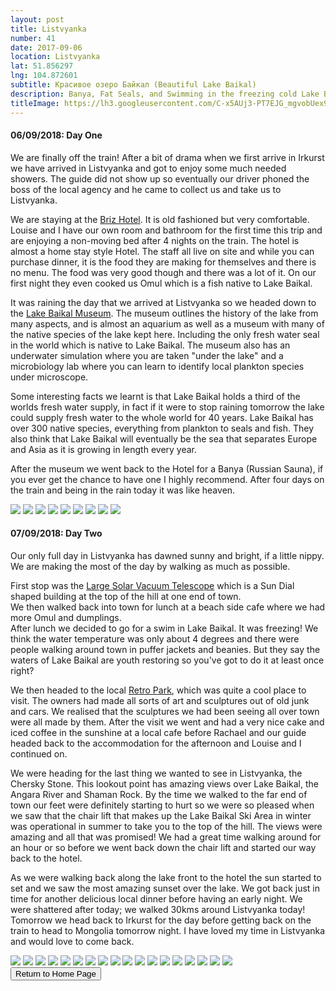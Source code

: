 ```yaml
---
layout: post
title: Listvyanka
number: 41
date: 2017-09-06
location: Listvyanka
lat: 51.856297
lng: 104.872601
subtitle: Красивое озеро Байкал (Beautiful Lake Baikal)
description: Banya, Fat Seals, and Swimming in the freezing cold Lake Baikal!
titleImage: https://lh3.googleusercontent.com/C-x5AUj3-PT7EJG_mgvobUex9gUbCHm7iIFnREvIFbbYfhI_dm1wxnO-hHkWPgMkc4zAsSSmkUwqfpRdkjSCZsbvcTmrnppzpRaL_QOt0mywJ28KWZVNrTsYIUk-sEd3foWgeHuj7bE=w2400
---
```


<h4>06/09/2018: Day One</h4>

We are finally off the train! After a bit of drama when we first arrive in Irkurst we have arrived in Listvyanka and got to enjoy some much needed showers. The guide did not show up so eventually our driver phoned the boss of the local agency and he came to collect us and take us to Listvyanka. 

We are staying at the <a target="_blank" href="http://www.baikal-briz.ru/">Briz Hotel</a>. It is old fashioned but very comfortable. Louise and I have our own room and bathroom for the first time this trip and are enjoying a non-moving bed after 4 nights on the train. The hotel is almost a home stay style Hotel. The staff all live on site and while you can purchase dinner, it is the food they are making for themselves and there is no menu. The food was very good though and there was a lot of it. On our first night they even cooked us Omul which is a fish native to Lake Baikal. 

It was raining the day that we arrived at Listvyanka so we headed down to the <a target="_blank" href="http://www.bm.isc.irk.ru/">Lake Baikal Museum</a>. The museum outlines the history of the lake from many aspects, and is almost an aquarium as well as a museum with many of the native species of the lake kept here. Including the only fresh water seal in the world which is native to Lake Baikal. The museum also has an underwater simulation where you are taken "under the lake" and a microbiology lab where you can learn to identify local plankton species under microscope. 

Some interesting facts we learnt is that Lake Baikal holds a third of the worlds fresh water supply, in fact if it were to stop raining tomorrow the lake could supply fresh water to the whole world for 40 years. Lake Baikal has over 300 native species, everything from plankton to seals and fish. They also think that Lake Baikal will eventually be the sea that separates Europe and Asia as it is growing in length every year.

After the museum we went back to the Hotel for a Banya (Russian Sauna), if you ever get the chance to have one I highly recommend. After four days on the train and being in the rain today it was like heaven. 

<img src="https://lh3.googleusercontent.com/gMlf_JKWsBSCC7gA__y3RENYFdLDCofydS9r_9HL0fkIhJIgCF8uf1ihjcXIMsrJ41JPzKWzZPpiO3XN64LJAOh-87g6B1WvcgqNcyZpAanO9U_-1E_yd3JH5ZB0xWN5wFj2VHJ72eI=w2400" class="image1">
<img src="https://lh3.googleusercontent.com/nZL_9q3UJKevDMkLNmVxV_bCtzWuWRCQhsOY3UUgxG293KvjPOaP2fIDaboHacxL7nZLFqX1ghcJtMjm89g41yKTv_9cvRwHaaDf-F_vcvmUA-3zlTnP4KqIeAzE7qhGplnokWQU_kI=w2400" class="image1">
<img src="https://lh3.googleusercontent.com/sTaI3xOMPSIoZJyLWxZm755nnkzE3KfcsLKIlMcsqgu11vLPHqfdW0GR-4raz1IGoq88t0NBuuWwJk3dnRnlc3ln9mOF4PRlyNJJA1Wo0v46g-gz7Ct3lxT0LdNkjULCnMzTIVH9tSY=w2400" class="image1">
<img src="https://lh3.googleusercontent.com/b-CRi_1eNuZXRgPZxig9L57cGUPTS7iWpNNlz0xx2IVrs9WBd3646ExwChLKwiZTtdeGFpJlrJYY6y1U-Wa70pLy3syDq9tzHZ8FQ1fiAm9k8FoQ2nVn-RsKakvv0HQAH2nwqRaNUw8=w2400" class="image1">
<img src="https://lh3.googleusercontent.com/oqxsfVdvw5JmPKnHqf3S1u2zSsl2Hq1gvIvrxYADLFmg_0Pw73tWWG6ZjHR3PIvcLT3RK4APK1BFfjilQ9PIzcNak5PQR2PMkNlKwFBFM97CGHcTQC7sBoy1leZ4vvLg3vgQrdPQ7W8=w2400" class="image1">
<img src="https://lh3.googleusercontent.com/IwcnVIyS844WuZxbC-YQgbZ-uFw2gAfhPi8LipHklUAd0RP4aeEs9dC8cpU8qhTeK04rZVZsFTHRIYtCXLvaWlnKrDJuvT1fzR18ybXo2E7YFL0Hj8PEA5Y-8Kqe6qOvMUbQfTQPT3Q=w2400" class="image1">
<img src="https://lh3.googleusercontent.com/Ob7bz_jEyIFKHccTbZ5ZEBxaklMllCKtZWvCWkh7eDk2A8qiOpQUstT71qhBt4Xm6ryh47POO2Asxg7Ony2a29Sy7P7-Z2Bjqaz-btKaw_HwUJq9ytzOJ0rNuXsTvg4FMeXThG9dP2U=w2400" class="image1">
<img src="https://lh3.googleusercontent.com/_7p1kf2WlayWWc0_OL8Cb5SNiET0VP1eJyH_BiqdSKZHNKInjKLrftctC_K9h-6TpNhVl01mV3aevu_KvRkQShBrhhrRC4WpMvNRZjPiwYQ7KllVU9zCXfKQAojN5jXWdXjkKK9npiI=w2400" class="image1">
<img src="https://lh3.googleusercontent.com/rz5KP3byn4kN0A2sQ0F2jQUwCcyNFr5G3yEQl9pNhFGQM98ELpFetNRUWWz770Ll_2AS2kO27nH_N3dnHjt6Z1eRRYj0o4xiBdt9JOJSLRCqQUnYMtytkwK5CBfpMFl8XE2D-ji4BzQ=w2400" class="image1">

<h4>07/09/2018: Day Two</h4>

Our only full day in Listvyanka has dawned sunny and bright, if a little nippy. We are making the most of the day by walking as much as possible. 

First stop was the <a target="_blank" href="http://solar.iszf.irk.ru/?page_id=459">Large Solar Vacuum Telescope</a> which is a Sun Dial shaped building at the top of the hill at one end of town. <br>
We then walked back into town for lunch at a beach side cafe where we had more Omul and dumplings. <br>
After lunch we decided to go for a swim in Lake Baikal. It was freezing! We think the water temperature was only about 4 degrees and there were people walking around town in puffer jackets and beanies. But they say the waters of Lake Baikal are youth restoring so you've got to do it at least once right?

We then headed to the local <a target="_blank" href="https://www.atlasobscura.com/places/museum-retro-park">Retro Park</a>, which was quite a cool place to visit. The owners had made all sorts of art and sculptures out of old junk and cars. We realised that the sculptures we had been seeing all over town were all made by them. After the visit we went and had a very nice cake and iced coffee in the sunshine at a local cafe before Rachael and our guide headed back to the accommodation for the afternoon and Louise and I continued on. 

We were heading for the last thing we wanted to see in Listvyanka, the Chersky Stone. This lookout point has amazing views over Lake Baikal, the Angara River and Shaman Rock. By the time we walked to the far end of town our feet were definitely starting to hurt so we were so pleased when we saw that the chair lift that makes up the Lake Baikal Ski Area in winter was operational in summer to take you to the top of the hill. The views were amazing and all that was promised! We had a great time walking around for an hour or so before we went back down the chair lift and started our way back to the hotel.

As we were walking back along the lake front to the hotel the sun started to set and we saw the most amazing sunset over the lake. We got back just in time for another delicious local dinner before having an early night. We were shattered after today; we walked 30kms around Listvyanka today! Tomorrow we head back to Irkurst for the day before getting back on the train to head to Mongolia tomorrow night. I have loved my time in Listvyanka and would love to come back.

<img src="https://lh3.googleusercontent.com/uj6BrTNFFjifsvjv0VfXzASmvhzkMW5-AhtquCyjOMEETlLs_YHoZsH67id3JXOffvHVGbvZrUjmeXBLyV2LaDcYbPgvyw1gpwnEvXtTfLbfbLPPU7VhnAMgfGXPJi8NRJAs0rRT7uQ=w2400" class="image1">
<img src="https://lh3.googleusercontent.com/WlRTX9SWVEUO6QmLcLy_yP4uGJ2bdXOIJymcB37ULdIMPG2_S7eeQVTUODOnUqjJIXK9WaauVxt09RMVmrtIdNGhd9ccO8t_Ur7Jq7C1pHA5y3GSmplhG8XoDG3so7xS8qTESx0dl7k=w2400" class="image1">
<img src="https://lh3.googleusercontent.com/XDxSsxjzWqWhlhPLekTR_V15a6GU-76IAhniGZng1xilBx5dRoxMkMXD-gjzjdrcawQT6ppYXgor3LdyyMcX88DzD4xYBhQgowA73AgWIWA96ZT6ikGTzSaftZ5PKFtfcmtUrhyVxt4=w2400" class="image1">
<img src="https://lh3.googleusercontent.com/N1Qaaj3ki3sZXF2HwyH24g-G-P7hHDhDYzqmjcBrmQHZ7JxCMU4q6oR7Z6pB7Sm_cLIOrmsuwG3ktETfMD3hj9D9tHtueht1PjXtRYq1qcMSqCBJzRvQqX40kUXoneNERsZpQ8OzT4o=w2400" class="image1">
<img src="https://lh3.googleusercontent.com/I0a3PBhEb0N87ZlsL_0s8RMVBG84UMTb_aCkgTxss0afhNL2f1zmZ5Rj-ZSe8hivieHesYm_U7lnKNNWV1RkTiFgIm-a6coCZjCbMkZx-nNPW54OEDRbm-OBBPsTjbuUJrK5XZf1EzY=w2400" class="image1">
<img src="https://lh3.googleusercontent.com/NQEV6m1PI793VVFzUW8yRPRZx-ppgOiKqQk8P7NfFfQkfqRYiPYRPPiJ7TUrtC1D37f15Qn5VkkJ8L8p5SWPMzixbVduwTFhZHQJPje0xCImmCYLsiLALi-_9wO5IuJYZCTBh_KEHdI=w2400" class="image1">
<img src="https://lh3.googleusercontent.com/8_K_LGTsWm7c4_Wa11oSWCpTLpplDS7LzTEIdx1wAG3DJxJnB4oWAwJarQnHkwrWZVbcY07X2Dod0YaF6PyNOQ8xh288YWlCW_KUTTMTrC98iv42QF0wzMMjOS2QKngwos4j3xoAJCU=w2400" class="image1">
<img src="https://lh3.googleusercontent.com/mdmf_5rpaVlEGEkJ_lDKkuvsXQGII1Y6yXlJ5JENlI1RgOPTuEm0mXNcdS2ZodWGsFwrPOkOEXD13Xrc-63SzoacRMj0x8KNtDYDjfe5qhTNHmeqYPfi2QPlWu-s_B-MA_KJFA-NADI=w2400" class="image1">
<img src="https://lh3.googleusercontent.com/XpJY3bUPGeZoD-BIAY5F69EVQ3krSPY3iOrseaXqy4x4-iAxPJses5zS-mQNBoeBJq9upqhvMKvqXuXZvVIdvCLeVHvEIhn4Eif8_EG-emOnAIKd3fooW_TOrYJx6vZsVblQu2Q19U8=w2400" class="image1">
<img src="https://lh3.googleusercontent.com/hja9pi3rpZzlbssskJzZj8QwUdkRPB_R9nxn2Z5OhBieThWczBNpVBe4C3UWBIZcGvsRKE_7nLYoaDLexuxRRKdeqpnQcLjRi8yMw4DgWsw6suWSx2wWHr_1EvBQ2Y8TxsmQVxftj8k=w2400" class="image1">
<img src="https://lh3.googleusercontent.com/tnuDbkd1_zOylQlxzVlUZZghygxC7Or8gcT7q0usuHbiyLYjrAStGloAyoXeYf_ReXRA1VdvJaSBCV3ji7bUBYDFWa-lTR_MxJUxwPpirg9VHCcUj58AJQKjNk2ebARoTJZ3xyCBypI=w2400" class="image1">
<img src="https://lh3.googleusercontent.com/wz0D2EFRSfhKtflGfPIUXd80a05DCDpusIGgVgM8ns26Ioa8zBwJKQEW4_3j3PHoHGkfs-PzGB4HZM1YT_6SZ9zMALJHnkXdOykLGk1rK6XmuxxHXvrFNleu6VrIYkVVDK0i1A6UZIQ=w2400" class="image1">
<img src="https://lh3.googleusercontent.com/Ma6Id-DzH2k4QFJF5rNviHkcKnenf_0ikM-5hZ3xFF0kfXz8pNZZSWJiorDcPWU9SodQiaf_vNkdVRUfBVSV90fO2Rvmlip9YFLAYwMc-ug5mhD9EyhgjppQ5TU8xHxPdTpqG0kna5g=w2400" class="image1">
<img src="https://lh3.googleusercontent.com/0FHInM9Fcw75ho4ugv5yEfYN1LDLLzbIAygLMyPa-U-8b9dLGp_evDvOH1wU0Tp4mSy8FvhiWzttVEJeiI-iCTC9JAmBbnHmqxIJ-9UO67fxTUaPK8sivvYhThsEfqk92kyE9s1isls=w2400" class="image1">
<img src="https://lh3.googleusercontent.com/kgwKe3eeE3OSoyOeEu4LDhBsUkEYbm9agrzSqY5or1aUI-YuHIPRy4cKvMz4wP3NyyN6IJg-H8KIigw5ff8Er-WgONjtybHCl45NLd8PBimqkTjPx836ajYXCfnIo9F3G2C-cLIVsOI=w2400" class="image1">
<img src="https://lh3.googleusercontent.com/4Dyb6NAuOBRZKvraXoW_07I96bqQ_1AYeU-gKZ4F--BM3xdk6ZwH4qlCPz-M3SN3LddI6ATPI_jQmT0EPQnyalJwqCWBn5jUMws1t9JUstRj3XvmPrl-Sy7zASWsanGDggTtD1Ja9gA=w2400" class="image1">
<img src="https://lh3.googleusercontent.com/AdhUe0xYmXgLhwInufOZJ6GxkRFRqcyrA9JIHJVrF5C4S5dWYFbLQ78EE25AOcu2PDn2Uj8SY2L6H-ps9-C7EdznvcRXfDLGDiHf1hzxm9hS4_bRtRQOK-ngBey5B4c_jYhrIPX8u2Y=w2400" class="image1">
<img src="https://lh3.googleusercontent.com/I-gNpZlGBPhef6EXjeUEnCcxOsYRwRgJrwmdIVo0N1Qk5Y8R4TRzNRGBdkjUCRyHGSWM0DuXOcKBHIpSCswg42vTlo_AaOxDXid1UNYravsCKHtQgxEo-YsVhHJReMwwSVqNC6ozMgI=w2400" class="image1">

<div class="wrapper">
  <input type="button" class="button" value="Return to Home Page" onclick="self.close()">
</div>
